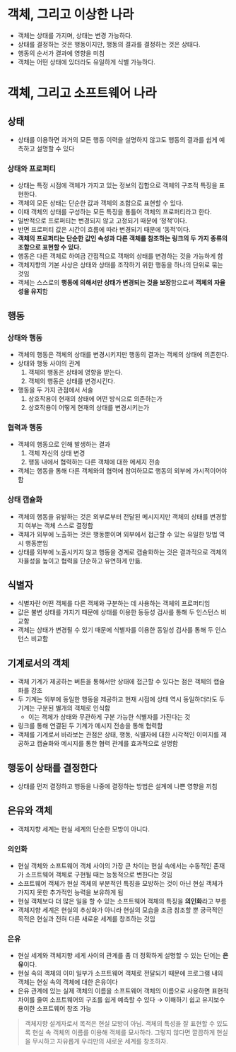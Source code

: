 # 객체, 그리고 이상한 나라

- 객체는 상태를 가지며, 상태는 변경 가능하다.
- 상태를 결정하는 것은 행동이지만, 행동의 결과를 결정하는 것은 상태다.
- 행동의 순서가 결과에 영향을 미침
- 객체는 어떤 상태에 있더라도 유일하게 식별 가능하다.

# 객체, 그리고 소프트웨어 나라

## 상태

- 상태를 이용하면 과거의 모든 행동 이력을 설명하지 않고도 행동의 결과를 쉽게 예측하고 설명할 수 있다

### 상태와 프로퍼티

- 상태는 특정 시점에 객체가 가지고 있는 정보의 집합으로 객체의 구조적 특징을 표현한다.
- 객체의 모든 상태는 단순한 값과 객체의 조합으로 표현할 수 있다.
- 이때 객체의 상태를 구성하는 모든 특징을 통틀어 객체의 프로퍼티라고 한다.
- 일반적으로 프로퍼티는 변경되지 않고 고정되기 때문에 ‘정적’이다.
- 반면 프로퍼티 값은 시간이 흐름에 따라 변경되기 때문에 ‘동적’이다.
- **객체의 프로퍼티는 단순한 값인 속성과 다른 객체를 참조하는 링크의 두 가지 종류의 조합으로 표현할 수 있다.**
- 행동은 다른 객체로 하여금 간접적으로 객채의 상태를 변경하는 것을 가능하게 함
- 객체지향의 기본 사상은 상태와 상태를 조작하기 위한 행동을 하나의 단위로 묶는 것임
- 객체는 스스로의 **행동에 의해서만 상태가 변경되는 것을 보장**함으로써 **객체의 자율성을 유지**함

## 행동

### 상태와 행동

- 객체의 행동은 객체의 상태를 변경시키지만 행동의 결과는 객체의 상태에 의존한다.
- 상태와 행동 사이의 관계
    1. 객체의 행동은 상태에 영향을 받는다.
    2. 객체의 행동은 상태를 변경시킨다.
- 행동을 두 가지 관점에서 서술
    1. 상호작용이 현재의 상태에 어떤 방식으로 의존하는가
    2. 상호작용이 어떻게 현재의 상태를 변경시키는가

### 협력과 행동

- 객체의 행동으로 인해 발생하는 결과
    1. 객체 자신의 상태 변경
    2. 행동 내에서 협력하는 다른 객체에 대한 메세지 전송
- 객체는 행동을 통해 다른 객체와의 협력에 참여하므로 행동의 외부에 가시적이어야 함

### 상태 캡슐화

- 객체의 행동을 유발하는 것은 외부로부터 전달된 메시지지만 객체의 상태를 변경할지 여부는 객체 스스로 결정함
- 객체가 외부에 노출하는 것은 행동뿐이며 외부에서 접근할 수 있는 유일한 방법 역시 행동뿐임
- 상태를 외부에 노출시키지 않고 행동을 경계로 캡슐화하는 것은 결과적으로 객체의 자율성을 높이고 협력을 단순하고 유연하게 만듦.

## 식별자

- 식별자란 어떤 객체를 다른 객체와 구분하는 데 사용하는 객체의 프로퍼티임
- 값은  불변 상태를 가지기 때문에 상태를 이용한 동등성 검사를 통해 두 인스턴스 비교함
- 객체는 상태가 변경될 수 있기 때문에 식별자를 이용한 동일성 검사를 통해 두 인스턴스 비교함

## 기계로서의 객체

- 객체 기계가 제공하는 버튼을 통해서만 상태에 접근할 수 있다는 점은 객체의 캡슐화를 강조
- 두 기계는 외부에 동일한 행동을 제공하고 현재 시점에 상태 역시 동일하더라도 두 기계는 구분된 별개의 객체로 인식함
    - 이는 객체가 상태와 무관하게 구분 가능한 식별자를 가진다는 것
- 링크를 통해 연결된 두 기계가 메시지 전송을 통해 협력함
- 객체를 기계로서 바라보는 관점은 상태, 행동, 식별자에 대한 시각적인 이미지를 제공하고 캡슐화와 메시지를 통한 협력 관계를 효과적으로 설명함

## 행동이 상태를 결정한다

- 상태를 먼저 결정하고 행동을 나중에 결정하는 방법은 설계에 나쁜 영향을 끼침

## 은유와 객체

- 객체지향 세계는 현실 세계의 단순한 모방이 아니다.

### 의인화

- 현실 객체와 소프트웨어 객체 사이의 가장 큰 차이는 현실 속에서는 수동적인 존재가 소프트웨어 객체로 구현될 때는 능동적으로 변한다는 것임
- 소프트웨어 객체가 현실 객체의 부분적인 특징을 모방하는 것이 아닌 현실 객체가 가지지 못한 추가적인 능력을 보유하게 됨
- 현실 객체보다 더 많은 일을 할 수 있는 소프트웨어 객체의 특징을 **의인화**라고 부름
- 객체지향 세계은 현실의 추상화가 아니라 현실의 모습을 조금 참조할 뿐 궁극적인 목적은 현실과 전혀 다른 새로운 세계를 창조하는 것임

### 은유

- 현실 세계와 객체지향 세게 사이의 관계를 좀 더 정확하게 설명할 수 있는 단어는 **은유**이다.
- 현실 속의 객체의 이미 일부가 소프트웨어 객체로 전달되기 때문에 프로그램 내의 객체는 현실 속의 객체에 대한 은유이다
- 은유 관계에 있는 실제 객체의 이름을 소프트웨어 객체의 이름으로 사용하면 표현적 차이를 줄여 소프트웨어의 구조를 쉽게 예측할 수 있다 → 이해하기 쉽고 유지보수 용이한 소프트웨어 창조 가능

> 객체지향 설계자로서 목적은 현실 모방이 아님.
객체의 특성을 잘 표현할 수 있도록 현실 속 객체의 이름를 이용해 객체를 묘사하라.
그렇지 않다면 깔끔하게 현실을 무시하고 자유롭게 우리만의 새로운 세계를 창조하자.
>